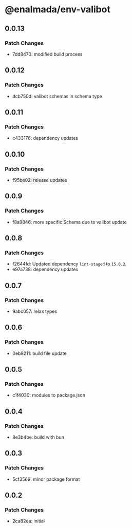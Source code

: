 # @enalmada/env-valibot

## 0.0.13

### Patch Changes

- 7dd8470: modified build process

## 0.0.12

### Patch Changes

- dcb750d: valibot schemas in schema type

## 0.0.11

### Patch Changes

- c433176: dependency updates

## 0.0.10

### Patch Changes

- f95be02: release updates

## 0.0.9

### Patch Changes

- f8a9846: more specific Schema due to valibot update

## 0.0.8

### Patch Changes

- f2644fd: Updated dependency `lint-staged` to `15.0.2`.
- e97a738: dependency updates

## 0.0.7

### Patch Changes

- 9abc057: relax types

## 0.0.6

### Patch Changes

- 0eb9211: build file update

## 0.0.5

### Patch Changes

- c1f4030: modules to package.json

## 0.0.4

### Patch Changes

- 8e3b4be: build with bun

## 0.0.3

### Patch Changes

- 5cf3569: minor package format

## 0.0.2

### Patch Changes

- 2ca82ea: initial
